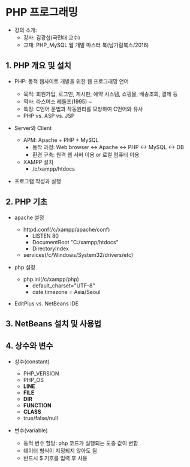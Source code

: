 # PHP 프로그래밍
- 강의 소개: 
    - 강사: 김광섭(국민대 교수)
    - 교재: PHP_MySQL 웹 개발 마스터 북(남가람북스/2016)

## 1. PHP 개요 및 설치
- PHP: 동적 웹사이트 개발을 위한 웹 프로그래밍 언어
    - 목적: 회원가입, 로그인, 게시판, 예약 시스템, 쇼핑몰, 배송조회, 결제 등
    - 역사: 라스머스 레돌프(1995) ~
    - 특징: C언어 문법과 작동원리를 모방하여 C언어와 유사
    - PHP vs. ASP vs. JSP

- Server와 Client
    - APM: Apache + PHP + MySQL 
        - 동작 과정: Web browser <-> Apache <-> PHP <-> MySQL <-> DB
        - 환경 구축: 원격 웹 서버 이용 or 로컬 컴퓨터 이용
    - XAMPP 설치
        - /c/xampp/htdocs

- 프로그램 작성과 실행

## 2. PHP 기초
- apache 설정
    - httpd.conf(/c/xampp/apache/conf)
        - LISTEN 80
        - DocumentRoot "C:/xampp/htdocs"
        - DirectoryIndex
    - services(/c/Windows/System32/drivers/etc)

- php 설정
    - php.ini(/c/xampp/php)
        - default_charset="UTF-8"
        - date.timezone = Asia/Seoul
            
- EditPlus vs. NetBeans IDE

## 3. NetBeans 설치 및 사용법

## 4. 상수와 변수
- 상수(constant)
    - PHP_VERSION
    - PHP_OS
    - __LINE__
    - __FILE__
    - __DIR__
    - __FUNCTION__
    - __CLASS__
    - true/false/null

- 변수(variable)
    - 동적 변수 할당: php 코드가 실행되는 도중 값이 변함
    - 데이터 형식이 지정되지 않아도 됨
    - 반드시 $ 기호를 입력 후 사용